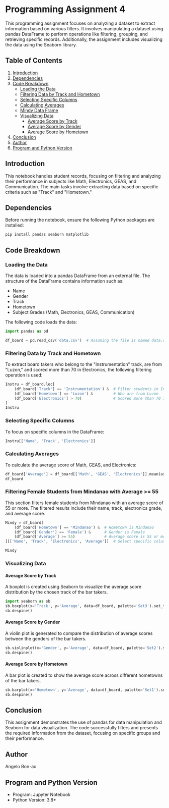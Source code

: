 
# Programming Assignment 4

This programming assignment focuses on analyzing a dataset to extract information based on various filters. It involves manipulating a dataset using pandas DataFrame to perform operations like filtering, grouping, and retrieving specific records. Additionally, the assignment includes visualizing the data using the Seaborn library.

## Table of Contents
1. [Introduction](#introduction)
2. [Dependencies](#dependencies)
3. [Code Breakdown](#code-breakdown)
   - [Loading the Data](#loading-the-data)
   - [Filtering Data by Track and Hometown](#filtering-data-by-track-and-hometown)
   - [Selecting Specific Columns](#selecting-specific-columns)
   - [Calculating Averages](#calculating-averages)
   - [Mindy Data Frame](#filtering-female-students-from-mindanao-with-average--55)
   - [Visualizing Data](#visualizing-data)
     - [Average Score by Track](#average-score-by-track)
     - [Average Score by Gender](#average-score-by-gender)
     - [Average Score by Hometown](#average-score-by-hometown)
4. [Conclusion](#conclusion)
5. [Author](#author)
6. [Program and Python Version](#program-and-python-version)

## Introduction
This notebook handles student records, focusing on filtering and analyzing their performance in subjects like Math, Electronics, GEAS, and Communication. The main tasks involve extracting data based on specific criteria such as "Track" and "Hometown."

## Dependencies
Before running the notebook, ensure the following Python packages are installed:

```bash
pip install pandas seaborn matplotlib
```

## Code Breakdown

### Loading the Data
The data is loaded into a pandas DataFrame from an external file. The structure of the DataFrame contains information such as:
- Name
- Gender
- Track
- Hometown
- Subject Grades (Math, Electronics, GEAS, Communication)

The following code loads the data:

```python
import pandas as pd

df_board = pd.read_csv('data.csv')  # Assuming the file is named data.csv
```

### Filtering Data by Track and Hometown
To extract board takers who belong to the "Instrumentation" track, are from "Luzon," and scored more than 70 in Electronics, the following filtering operation is used:

```python
Instru = df_board.loc[
    (df_board['Track'] == 'Instrumentation') &  # Filter students in Instrumentation
    (df_board['Hometown'] == 'Luzon') &         # Who are from Luzon
    (df_board['Electronics'] > 70)              # Scored more than 70 in Electronics
]
Instru
```

### Selecting Specific Columns
To focus on specific columns in the DataFrame:

```python
Instru[['Name', 'Track', 'Electronics']]
```

### Calculating Averages
To calculate the average score of Math, GEAS, and Electronics:

```python
df_board['Average'] = df_board[['Math', 'GEAS', 'Electronics']].mean(axis=1)  # Calculate average across subjects
df_board
```

### Filtering Female Students from Mindanao with Average >= 55
This section filters female students from Mindanao with an average score of 55 or more. The filtered results include their name, track, electronics grade, and average score.

```python
Mindy = df_board[
    (df_board['Hometown'] == 'Mindanao') &  # Hometown is Mindanao
    (df_board['Gender'] == 'Female') &      # Gender is Female
    (df_board['Average'] >= 55)             # Average score is 55 or more
][['Name', 'Track', 'Electronics', 'Average']]  # Select specific columns

Mindy
```

### Visualizing Data

#### Average Score by Track
A boxplot is created using Seaborn to visualize the average score distribution by the chosen track of the bar takers.

```python
import seaborn as sb
sb.boxplot(x='Track', y='Average', data=df_board, palette='Set3').set_title('Average Score by Track')
sb.despine()
```

#### Average Score by Gender
A violin plot is generated to compare the distribution of average scores between the genders of the bar takers.

```python
sb.violinplot(x='Gender', y='Average', data=df_board, palette='Set2').set_title('Average Score by Gender')
sb.despine()
```

#### Average Score by Hometown
A bar plot is created to show the average score across different hometowns of the bar takers.

```python
sb.barplot(x='Hometown', y='Average', data=df_board, palette='Set1').set_title('Average Score by Hometown')
sb.despine()
```

## Conclusion
This assignment demonstrates the use of pandas for data manipulation and Seaborn for data visualization. The code successfully filters and presents the required information from the dataset, focusing on specific groups and their performance.

## Author
Angelo Bon-ao

## Program and Python Version
- Program: Jupyter Notebook
- Python Version: 3.8+
